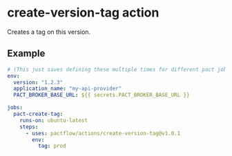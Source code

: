 # create-version-tag action

Creates a tag on this version.

## Example

```yaml
# (This just saves defining these multiple times for different pact jobs)
env:
  version: "1.2.3"
  application_name: "my-api-provider"
  PACT_BROKER_BASE_URL: ${{ secrets.PACT_BROKER_BASE_URL }}

jobs:
  pact-create-tag:
    runs-on: ubuntu-latest
    steps:
      - uses: pactflow/actions/create-version-tag@v1.0.1
        env:
          tag: prod
```
